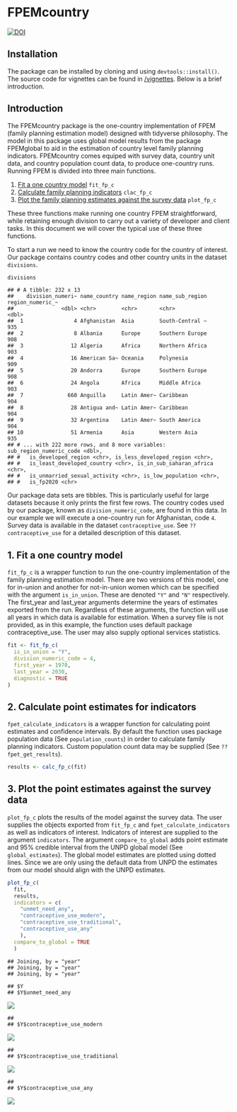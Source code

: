 FPEMcountry
================

<!-- badges: start -->

[![DOI](https://zenodo.org/badge/DOI/10.5281/zenodo.3899454.svg)](https://doi.org/10.5281/zenodo.3899454)
<!-- badges: end -->

## Installation

The package can be installed by cloning and using `devtools::install()`.
The source code for vignettes can be found in
[/vignettes](https://github.com/FPcounts/FPEMcountry/tree/master/vignettes).
Below is a brief introduction.

## Introduction

The FPEMcountry package is the one-country implementation of FPEM
(family planning estimation model) designed with tidyverse philosophy.
The model in this package uses global model results from the package
FPEMglobal to aid in the estimation of country level family planning
indicators. FPEMcountry comes equiped with survey data, country unit
data, and country population count data, to produce one-country runs.
Running FPEM is divided into three main functions.

1.  [Fit a one country model](#fit) `fit_fp_c`
2.  [Calculate family planning indicators](#results) `clac_fp_c`
3.  [Plot the family planning estimates against the survey data](#plot)
    `plot_fp_c`

These three functions make running one country FPEM straightforward,
while retaining enough division to carry out a variety of developer and
client tasks. In this document we will cover the typical use of these
three functions.

To start a run we need to know the country code for the country of
interest. Our package contains country codes and other country units in
the dataset `divisions`.

``` r
divisions
```

    ## # A tibble: 232 x 13
    ##    division_numeri~ name_country name_region name_sub_region region_numeric_~
    ##               <dbl> <chr>        <chr>       <chr>                      <dbl>
    ##  1                4 Afghanistan  Asia        South-Central ~              935
    ##  2                8 Albania      Europe      Southern Europe              908
    ##  3               12 Algeria      Africa      Northern Africa              903
    ##  4               16 American Sa~ Oceania     Polynesia                    909
    ##  5               20 Andorra      Europe      Southern Europe              908
    ##  6               24 Angola       Africa      Middle Africa                903
    ##  7              660 Anguilla     Latin Amer~ Caribbean                    904
    ##  8               28 Antigua and~ Latin Amer~ Caribbean                    904
    ##  9               32 Argentina    Latin Amer~ South America                904
    ## 10               51 Armenia      Asia        Western Asia                 935
    ## # ... with 222 more rows, and 8 more variables: sub_region_numeric_code <dbl>,
    ## #   is_developed_region <chr>, is_less_developed_region <chr>,
    ## #   is_least_developed_country <chr>, is_in_sub_saharan_africa <chr>,
    ## #   is_unmarried_sexual_activity <chr>, is_low_population <chr>,
    ## #   is_fp2020 <chr>

Our package data sets are tibbles. This is particularly useful for large
datasets because it only prints the first few rows. The country codes
used by our package, known as `division_numeric_code`, are found in this
data. In our example we will execute a one-country run for Afghanistan,
code `4`. Survey data is available in the dataset `contraceptive_use`.
See `??contraceptive_use` for a detailed description of this dataset.

## <a name="fit"></a>

## 1\. Fit a one country model

`fit_fp_c` is a wrapper function to run the one-country implementation
of the family planning estimation model. There are two versions of this
model, one for in-union and another for not-in-union women which can be
specified with the argument `is_in_union`. These are denoted `"Y"` and
`"N"` respectively. The first\_year and last\_year arguments determine
the years of estimates exported from the run. Regardless of these
arguments, the function will use all years in which data is available
for estimation. When a survey file is not provided, as in this example,
the function uses default package contraceptive\_use. The user may also
supply optional services statistics.

``` r
fit <- fit_fp_c(
  is_in_union = "Y",
  division_numeric_code = 4,
  first_year = 1970,
  last_year = 2030,
  diagnostic = TRUE
)
```

## <a name="results"></a>

## 2\. Calculate point estimates for indicators

`fpet_calculate_indicators` is a wrapper function for calculating point
estimates and confidence intervals. By default the function uses package
population data (See `population_counts`) in order to calculate family
planning indicators. Custom population count data may be supplied (See
`??fpet_get_results`).

``` r
results <- calc_fp_c(fit)
```

## <a name="plot"></a>

## 3\. Plot the point estimates against the survey data

`plot_fp_c` plots the results of the model against the survey data. The
user supplies the objects exported from `fit_fp_c` and
`fpet_calculate_indicators` as well as indicators of interest.
Indicators of interest are supplied to the argument `indicators`. The
argument `compare_to_global` adds point estimate and 95% credible
interval from the UNPD global model (See `global_estimates`). The global
model estimates are plotted using dotted lines. Since we are only using
the default data from UNPD the estimates from our model should align
with the UNPD estimates.

``` r
plot_fp_c(
  fit,
  results,
  indicators = c(
    "unmet_need_any",
    "contraceptive_use_modern",
    "contraceptive_use_traditional",
    "contraceptive_use_any"
    ),
  compare_to_global = TRUE
  )
```

    ## Joining, by = "year"
    ## Joining, by = "year"
    ## Joining, by = "year"

    ## $Y
    ## $Y$unmet_need_any

![](README_files/figure-gfm/unnamed-chunk-5-1.png)<!-- -->

    ## 
    ## $Y$contraceptive_use_modern

![](README_files/figure-gfm/unnamed-chunk-5-2.png)<!-- -->

    ## 
    ## $Y$contraceptive_use_traditional

![](README_files/figure-gfm/unnamed-chunk-5-3.png)<!-- -->

    ## 
    ## $Y$contraceptive_use_any

![](README_files/figure-gfm/unnamed-chunk-5-4.png)<!-- -->
